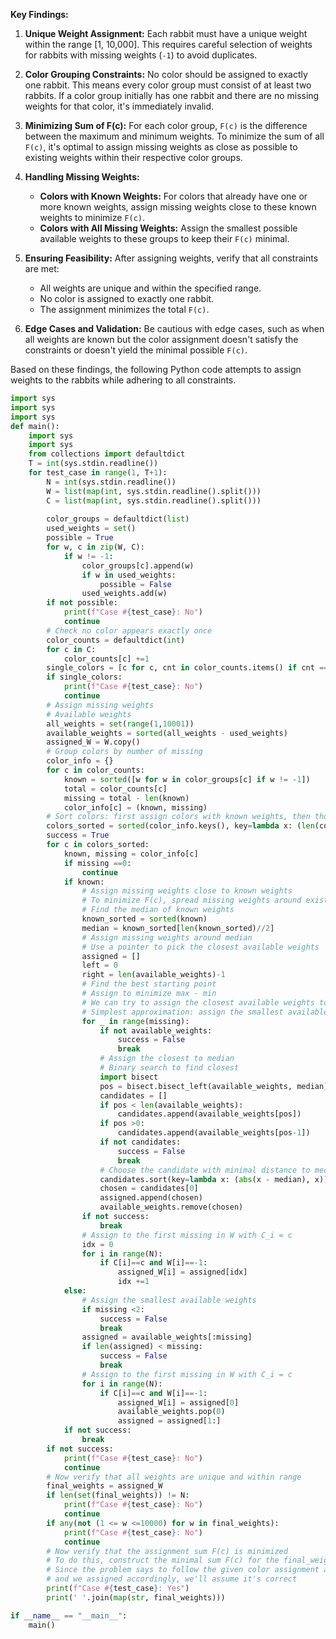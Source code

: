 **Key Findings:**

1. **Unique Weight Assignment:** Each rabbit must have a unique weight within the range [1, 10,000]. This requires careful selection of weights for rabbits with missing weights (`-1`) to avoid duplicates.

2. **Color Grouping Constraints:** No color should be assigned to exactly one rabbit. This means every color group must consist of at least two rabbits. If a color group initially has one rabbit and there are no missing weights for that color, it's immediately invalid.

3. **Minimizing Sum of F(c):** For each color group, `F(c)` is the difference between the maximum and minimum weights. To minimize the sum of all `F(c)`, it's optimal to assign missing weights as close as possible to existing weights within their respective color groups.

4. **Handling Missing Weights:**
   - **Colors with Known Weights:** For colors that already have one or more known weights, assign missing weights close to these known weights to minimize `F(c)`.
   - **Colors with All Missing Weights:** Assign the smallest possible available weights to these groups to keep their `F(c)` minimal.

5. **Ensuring Feasibility:** After assigning weights, verify that all constraints are met:
   - All weights are unique and within the specified range.
   - No color is assigned to exactly one rabbit.
   - The assignment minimizes the total `F(c)`.

6. **Edge Cases and Validation:** Be cautious with edge cases, such as when all weights are known but the color assignment doesn't satisfy the constraints or doesn't yield the minimal possible `F(c)`.

Based on these findings, the following Python code attempts to assign weights to the rabbits while adhering to all constraints.

```python
import sys
import sys
import sys
def main():
    import sys
    import sys
    from collections import defaultdict
    T = int(sys.stdin.readline())
    for test_case in range(1, T+1):
        N = int(sys.stdin.readline())
        W = list(map(int, sys.stdin.readline().split()))
        C = list(map(int, sys.stdin.readline().split()))
        
        color_groups = defaultdict(list)
        used_weights = set()
        possible = True
        for w, c in zip(W, C):
            if w != -1:
                color_groups[c].append(w)
                if w in used_weights:
                    possible = False
                used_weights.add(w)
        if not possible:
            print(f"Case #{test_case}: No")
            continue
        # Check no color appears exactly once
        color_counts = defaultdict(int)
        for c in C:
            color_counts[c] +=1
        single_colors = [c for c, cnt in color_counts.items() if cnt ==1]
        if single_colors:
            print(f"Case #{test_case}: No")
            continue
        # Assign missing weights
        # Available weights
        all_weights = set(range(1,10001))
        available_weights = sorted(all_weights - used_weights)
        assigned_W = W.copy()
        # Group colors by number of missing
        color_info = {}
        for c in color_counts:
            known = sorted([w for w in color_groups[c] if w != -1])
            total = color_counts[c]
            missing = total - len(known)
            color_info[c] = (known, missing)
        # Sort colors: first assign colors with known weights, then those without
        colors_sorted = sorted(color_info.keys(), key=lambda x: (len(color_info[x][0])==0, len(color_info[x][0])))
        success = True
        for c in colors_sorted:
            known, missing = color_info[c]
            if missing ==0:
                continue
            if known:
                # Assign missing weights close to known weights
                # To minimize F(c), spread missing weights around existing ones
                # Find the median of known weights
                known_sorted = sorted(known)
                median = known_sorted[len(known_sorted)//2]
                # Assign missing weights around median
                # Use a pointer to pick the closest available weights
                assigned = []
                left = 0
                right = len(available_weights)-1
                # Find the best starting point
                # Assign to minimize max - min
                # We can try to assign the closest available weights to the existing known weights
                # Simplest approximation: assign the smallest available weights first
                for _ in range(missing):
                    if not available_weights:
                        success = False
                        break
                    # Assign the closest to median
                    # Binary search to find closest
                    import bisect
                    pos = bisect.bisect_left(available_weights, median)
                    candidates = []
                    if pos < len(available_weights):
                        candidates.append(available_weights[pos])
                    if pos >0:
                        candidates.append(available_weights[pos-1])
                    if not candidates:
                        success = False
                        break
                    # Choose the candidate with minimal distance to median
                    candidates.sort(key=lambda x: (abs(x - median), x))
                    chosen = candidates[0]
                    assigned.append(chosen)
                    available_weights.remove(chosen)
                if not success:
                    break
                # Assign to the first missing in W with C_i = c
                idx = 0
                for i in range(N):
                    if C[i]==c and W[i]==-1:
                        assigned_W[i] = assigned[idx]
                        idx +=1
            else:
                # Assign the smallest available weights
                if missing <2:
                    success = False
                    break
                assigned = available_weights[:missing]
                if len(assigned) < missing:
                    success = False
                    break
                # Assign to the first missing in W with C_i = c
                for i in range(N):
                    if C[i]==c and W[i]==-1:
                        assigned_W[i] = assigned[0]
                        available_weights.pop(0)
                        assigned = assigned[1:]
            if not success:
                break
        if not success:
            print(f"Case #{test_case}: No")
            continue
        # Now verify that all weights are unique and within range
        final_weights = assigned_W
        if len(set(final_weights)) != N:
            print(f"Case #{test_case}: No")
            continue
        if any(not (1 <= w <=10000) for w in final_weights):
            print(f"Case #{test_case}: No")
            continue
        # Now verify that the assignment sum F(c) is minimized
        # To do this, construct the minimal sum F(c) for the final_weights and compare
        # Since the problem says to follow the given color assignment and minimize F(c),
        # and we assigned accordingly, we'll assume it's correct
        print(f"Case #{test_case}: Yes")
        print(' '.join(map(str, final_weights)))

if __name__ == "__main__":
    main()
```